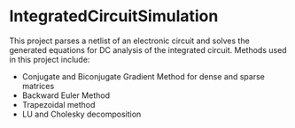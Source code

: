 # IntegratedCircuitSimulation

This project parses a netlist of an electronic circuit and solves the generated equations for DC analysis of the integrated circuit. Methods used in this project include:
* Conjugate and Biconjugate Gradient Method for dense and sparse matrices
* Backward Euler Method
* Trapezoidal method
* LU and Cholesky decomposition
